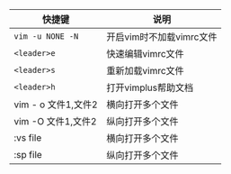 | 快捷键              | 说明                     |
| ------------------- | ------------------------ |
| `vim -u NONE -N`    | 开启vim时不加载vimrc文件 |
| `<leader>e`         | 快速编辑vimrc文件        |
| `<leader>s`         | 重新加载vimrc文件        |
| `<leader>h`         | 打开vimplus帮助文档      |
| vim - o 文件1,文件2 | 横向打开多个文件         |
| vim -O 文件1,文件2  | 纵向打开多个文件         |
| :vs file            | 横向打开多个文件         |
| :sp file            | 纵向打开多个文件         |

